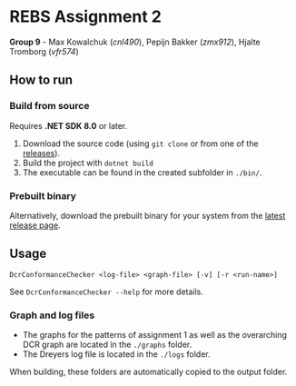 # REBS Assignment 2

**Group 9** - Max Kowalchuk (*cnl490*), Pepijn Bakker (*zmx912*), Hjalte Tromborg (*vfr574*) 

## How to run
### Build from source
Requires **.NET SDK 8.0** or later.

1. Download the source code (using `git clone` or from one of the [releases](https://github.com/peppidesu/rebs-assignment-2/releases)).
2. Build the project with `dotnet build`
3. The executable can be found in the created subfolder in `./bin/`.

### Prebuilt binary
Alternatively, download the prebuilt binary for your system from the [latest release page](https://github.com/peppidesu/rebs-assignment-2/releases/latest).

## Usage
```
DcrConformanceChecker <log-file> <graph-file> [-v] [-r <run-name>]
```
See `DcrConformanceChecker --help` for more details.

### Graph and log files
- The graphs for the patterns of assignment 1 as well as the overarching DCR graph are located in the `./graphs` folder.
- The Dreyers log file is located in the `./logs` folder.

When building, these folders are automatically copied to the output folder.
